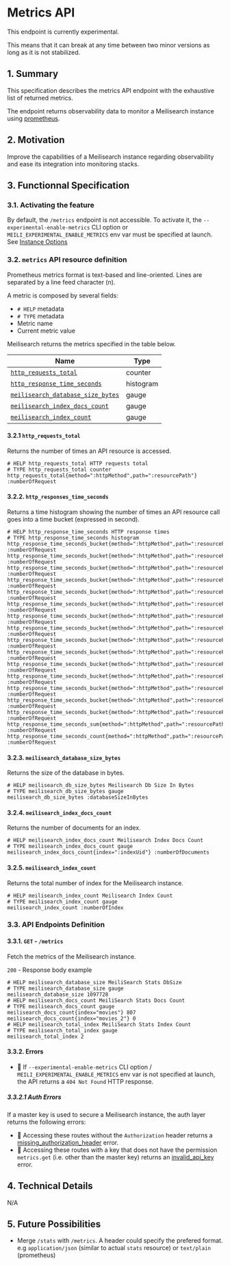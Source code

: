 # Metrics API

This endpoint is currently experimental.

This means that it can break at any time between two minor versions as long as it is not stabilized.

## 1. Summary

This specification describes the metrics API endpoint with the exhaustive list of returned metrics.

The endpoint returns observability data to monitor a Meilisearch instance using [prometheus](https://prometheus.io/).

## 2. Motivation

Improve the capabilities of a Meilisearch instance regarding observability and ease its integration into monitoring stacks.

## 3. Functionnal Specification

### 3.1. Activating the feature

By default, the `/metrics` endpoint is not accessible. To activate it, the `--experimental-enable-metrics` CLI option or `MEILI_EXPERIMENTAL_ENABLE_METRICS` env var must be specified at launch. See [Instance Options](0119-instance-options.md)

### 3.2. `metrics` API resource definition

Prometheus metrics format is text-based and line-oriented. Lines are separated by a line feed character (n).

A metric is composed by several fields:

- `# HELP` metadata
- `# TYPE` metadata
- Metric name
- Current metric value

Meilisearch returns the metrics specified in the table below.

| Name                                                                      | Type      |
|---------------------------------------------------------------------------|-----------|
| [`http_requests_total`](#321-http_requests_total)                         | counter   |
| [`http_response_time_seconds`](#322-http_response_time_seconds)           | histogram |
| [`meilisearch_database_size_bytes`](#323-meilisearch_database_size_bytes) | gauge     |
| [`meilisearch_index_docs_count`](#324-meilisearch_index_docs_count)       | gauge     |
| [`meilisearch_index_count`](#325-meilisearch_index_count)                 | gauge     |

#### 3.2.1 `http_requests_total`

Returns the number of times an API resource is accessed.

```
# HELP http_requests_total HTTP requests total
# TYPE http_requests_total counter
http_requests_total{method=":httpMethod",path=":resourcePath"} :numberOfRequest
```

#### 3.2.2. `http_responses_time_seconds`

Returns a time histogram showing the number of times an API resource call goes into a time bucket (expressed in second).

```
# HELP http_response_time_seconds HTTP response times
# TYPE http_response_time_seconds histogram
http_response_time_seconds_bucket{method=":httpMethod",path=":resourcePath",le="0.0005"} :numberOfRequest
http_response_time_seconds_bucket{method=":httpMethod",path=":resourcePath",le="0.0008"} :numberOfRequest
http_response_time_seconds_bucket{method=":httpMethod",path=":resourcePath",le="0.00085"} :numberOfRequest
http_response_time_seconds_bucket{method=":httpMethod",path=":resourcePath",le="0.0009"} :numberOfRequest
http_response_time_seconds_bucket{method=":httpMethod",path=":resourcePath",le="0.00095"} :numberOfRequest
http_response_time_seconds_bucket{method=":httpMethod",path=":resourcePath",le="0.001"} :numberOfRequest
http_response_time_seconds_bucket{method=":httpMethod",path=":resourcePath",le="0.00105"} :numberOfRequest
http_response_time_seconds_bucket{method=":httpMethod",path=":resourcePath",le="0.0011"} :numberOfRequest
http_response_time_seconds_bucket{method=":httpMethod",path=":resourcePath",le="0.00115"} :numberOfRequest
http_response_time_seconds_bucket{method=":httpMethod",path=":resourcePath",le="0.0012"} :numberOfRequest
http_response_time_seconds_bucket{method=":httpMethod",path=":resourcePath",le="0.0015"} :numberOfRequest
http_response_time_seconds_bucket{method=":httpMethod",path=":resourcePath",le="0.002"} :numberOfRequest
http_response_time_seconds_bucket{method=":httpMethod",path=":resourcePath",le="0.003"} :numberOfRequest
http_response_time_seconds_bucket{method=":httpMethod",path=":resourcePath",le="1"} :numberOfRequest
http_response_time_seconds_bucket{method=":httpMethod",path=":resourcePath",le="+Inf"} :numberOfRequest
http_response_time_seconds_sum{method=":httpMethod",path=":resourcePath"} :numberOfRequest
http_response_time_seconds_count{method=":httpMethod",path=":resourcePath"} :numberOfRequest
```

#### 3.2.3. `meilisearch_database_size_bytes`

Returns the size of the database in bytes.

```
# HELP meilisearch_db_size_bytes Meilisearch Db Size In Bytes
# TYPE meilisearch_db_size_bytes gauge
meilisearch_db_size_bytes :databaseSizeInBytes
```

#### 3.2.4. `meilisearch_index_docs_count`

Returns the number of documents for an index.

```
# HELP meilisearch_index_docs_count Meilisearch Index Docs Count
# TYPE meilisearch_index_docs_count gauge
meilisearch_index_docs_count{index=":indexUid"} :numberOfDocuments
```

#### 3.2.5. `meilisearch_index_count`

Returns the total number of index for the Meilisearch instance.

```
# HELP meilisearch_index_count Meilisearch Index Count
# TYPE meilisearch_index_count gauge
meilisearch_index_count :numberOfIndex
````

### 3.3. API Endpoints Definition

#### 3.3.1. `GET` - `/metrics`

Fetch the metrics of the Meilisearch instance.

`200` - Response body example

```
# HELP meilisearch_database_size MeiliSearch Stats DbSize
# TYPE meilisearch_database_size gauge
meilisearch_database_size 1097728
# HELP meilisearch_docs_count MeiliSearch Stats Docs Count
# TYPE meilisearch_docs_count gauge
meilisearch_docs_count{index="movies"} 807
meilisearch_docs_count{index="movies_2"} 0
# HELP meilisearch_total_index MeiliSearch Stats Index Count
# TYPE meilisearch_total_index gauge
meilisearch_total_index 2
```

#### 3.3.2. Errors

- 🔴 If `--experimental-enable-metrics` CLI option / `MEILI_EXPERIMENTAL_ENABLE_METRICS` env var is not specified at launch, the API returns a `404 Not Found` HTTP response.

##### 3.3.2.1 Auth Errors

If a master key is used to secure a Meilisearch instance, the auth layer returns the following errors:

- 🔴 Accessing these routes without the `Authorization` header returns a [missing_authorization_header](0061-error-format-and-definitions.md#missing_authorization_header) error.
- 🔴 Accessing these routes with a key that does not have the permission `metrics.get` (i.e. other than the master key) returns an [invalid_api_key](0061-error-format-and-definitions.md#invalid_api_key) error.

## 4. Technical Details
N/A

## 5. Future Possibilities

- Merge `/stats` with `/metrics`. A header could specify the prefered format. e.g `application/json` (similar to actual `stats` resource) or `text/plain` (prometheus)